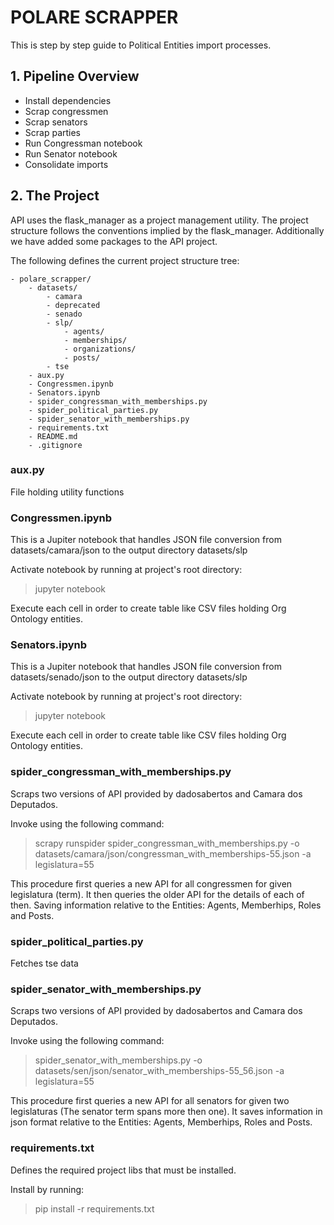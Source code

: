 # POLARE SCRAPPER

This is step by step guide to Political Entities import processes.
## 1. Pipeline Overview
* Install dependencies
* Scrap congressmen
* Scrap senators
* Scrap parties
* Run Congressman notebook
* Run Senator notebook
* Consolidate imports

## 2. The Project

API uses the flask_manager as a project management utility.
The project structure follows the conventions implied by the flask_manager.
Additionally we have added some packages to the API project.

The following defines the current project structure tree:

```
- polare_scrapper/
    - datasets/
        - camara
        - deprecated
        - senado
        - slp/
            - agents/
            - memberships/
            - organizations/
            - posts/
        - tse
    - aux.py    
    - Congressmen.ipynb
    - Senators.ipynb
    - spider_congressman_with_memberships.py
    - spider_political_parties.py
    - spider_senator_with_memberships.py
    - requirements.txt
    - README.md
    - .gitignore
```
### aux.py

File holding utility functions

### Congressmen.ipynb

This is a Jupiter notebook that handles JSON file conversion from datasets/camara/json to the output directory datasets/slp

Activate notebook by running at project's root directory:
> jupyter notebook

Execute each cell in order to create table like CSV files holding Org Ontology entities.

### Senators.ipynb

This is a Jupiter notebook that handles JSON file conversion from datasets/senado/json to the output directory datasets/slp

Activate notebook by running at project's root directory:
> jupyter notebook

Execute each cell in order to create table like CSV files holding Org Ontology entities.

### spider\_congressman\_with\_memberships.py

Scraps two versions of API provided by dadosabertos and Camara dos Deputados.

Invoke using the following command:
> scrapy runspider spider_congressman_with_memberships.py -o datasets/camara/json/congressman_with_memberships-55.json  -a legislatura=55

This procedure first queries a new API for all congressmen for given legislatura (term). It then queries the older API for the details of each of then. Saving information relative to the Entities: Agents, Memberhips, Roles and Posts.

### spider\_political\_parties.py

Fetches tse data

### spider\_senator\_with_memberships.py

Scraps two versions of API provided by dadosabertos and Camara dos Deputados.

Invoke using the following command:
> spider_senator_with_memberships.py -o datasets/sen/json/senator_with_memberships-55_56.json -a legislatura=55

This procedure first queries a new API for all senators for given two legislaturas (The senator term spans more then one). It saves information in json format relative to the Entities: Agents, Memberhips, Roles and Posts.


### requirements.txt

Defines the required project libs that must be installed. 

Install by running:
> pip install -r requirements.txt